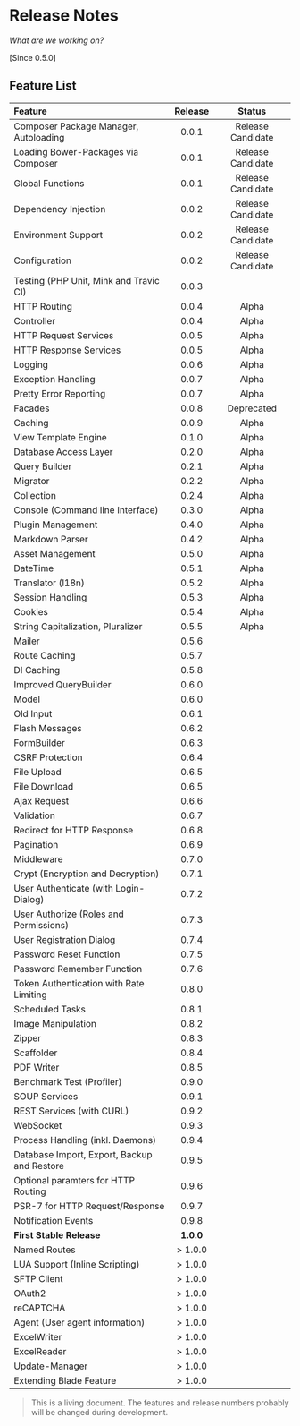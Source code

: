 # Release Notes

_What are we working on?_

[Since 0.5.0]

## Feature List

| Feature  | Release | Status |
|:---------|:-------:|:------:|
| Composer Package Manager, Autoloading | 0.0.1 | Release Candidate |
| Loading Bower-Packages via Composer | 0.0.1 | Release Candidate | 
| Global Functions |  0.0.1 | Release Candidate |
| Dependency Injection | 0.0.2 | Release Candidate | 
| Environment Support | 0.0.2 | Release Candidate |
| Configuration | 0.0.2 | Release Candidate |
| Testing (PHP Unit, Mink and Travic CI) | 0.0.3 | |
| HTTP Routing | 0.0.4 | Alpha |
| Controller | 0.0.4 | Alpha |
| HTTP Request Services | 0.0.5 | Alpha |
| HTTP Response Services | 0.0.5 | Alpha |
| Logging | 0.0.6 | Alpha |
| Exception Handling | 0.0.7 | Alpha |
| Pretty Error Reporting |  0.0.7 | Alpha |
| Facades | 0.0.8 | Deprecated |
| Caching | 0.0.9 | Alpha |
| View Template Engine | 0.1.0 | Alpha |
| Database Access Layer | 0.2.0 | Alpha |
| Query Builder |  0.2.1 | Alpha |
| Migrator | 0.2.2 | Alpha |
| Collection | 0.2.4 | Alpha |
| Console (Command line Interface) | 0.3.0 | Alpha | 
| Plugin Management | 0.4.0 | Alpha |
| Markdown Parser | 0.4.2 | Alpha |
| Asset Management | 0.5.0 | Alpha |
| DateTime | 0.5.1 | Alpha |
| Translator (l18n) | 0.5.2 | Alpha |
| Session Handling | 0.5.3 | Alpha |
| Cookies | 0.5.4 | Alpha |
| String Capitalization, Pluralizer | 0.5.5 | Alpha |
| Mailer | 0.5.6 | |
| Route Caching | 0.5.7 | |
| DI Caching | 0.5.8 | |
| Improved QueryBuilder | 0.6.0 | |
| Model | 0.6.0 | |
| Old Input | 0.6.1 | |
| Flash Messages | 0.6.2 | |
| FormBuilder| 0.6.3 | |
| CSRF Protection | 0.6.4 | |
| File Upload | 0.6.5 | |
| File Download | 0.6.5 | |
| Ajax Request | 0.6.6 | |
| Validation| 0.6.7 | |
| Redirect for HTTP Response | 0.6.8 | |
| Pagination | 0.6.9 | |
| Middleware | 0.7.0 | |
| Crypt (Encryption and Decryption) | 0.7.1 | |
| User Authenticate (with Login-Dialog) | 0.7.2 | |
| User Authorize (Roles and Permissions) | 0.7.3 | |
| User Registration Dialog | 0.7.4 | |
| Password Reset Function | 0.7.5 | |
| Password Remember Function | 0.7.6 | |
| Token Authentication with Rate Limiting | 0.8.0 | |
| Scheduled Tasks | 0.8.1 | |
| Image Manipulation | 0.8.2 | |
| Zipper | 0.8.3 | |
| Scaffolder | 0.8.4 | |
| PDF Writer | 0.8.5 | |
| Benchmark Test (Profiler) | 0.9.0 | |
| SOUP Services | 0.9.1 | |
| REST Services (with CURL) | 0.9.2 | |
| WebSocket | 0.9.3 | |
| Process Handling (inkl. Daemons) | 0.9.4 | |
| Database Import, Export, Backup and Restore | 0.9.5 | |
| Optional paramters for HTTP Routing | 0.9.6 | |
| PSR-7 for HTTP Request/Response | 0.9.7 | |
| Notification Events | 0.9.8 | |
| **First Stable Release** | **1.0.0** | |
| Named Routes | &gt; 1.0.0 | |
| LUA Support (Inline Scripting) | &gt; 1.0.0 | |
| SFTP Client | &gt; 1.0.0 | |
| OAuth2 | &gt; 1.0.0 | |
| reCAPTCHA | &gt; 1.0.0 | |
| Agent (User agent information) | &gt; 1.0.0 | |
| ExcelWriter | &gt; 1.0.0 | |
| ExcelReader | &gt; 1.0.0 | |
| Update-Manager | &gt; 1.0.0 | |
| Extending Blade Feature | &gt; 1.0.0 | |

> <i class="fa fa-exclamation-circle fa-2x" aria-hidden="true"></i> 
> This is a living document. The features and release numbers probably will be changed during development. 
